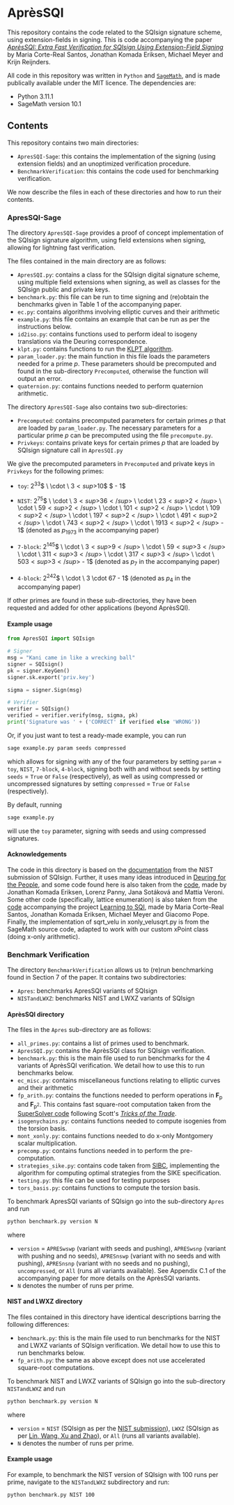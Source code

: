# AprèsSQI

This repository contains the code related to the SQIsign signature scheme, using extension-fields in signing. This is code accompanying the paper *[AprèsSQI: Extra Fast Verification for SQIsign Using Extension-Field Signing](https://eprint.iacr.org/2023/1559)* by Maria Corte-Real Santos, Jonathan Komada Eriksen, Michael Meyer and Krijn Reijnders.

All code in this repository was written in `Python` and [`SageMath`](https://www.sagemath.org/), and is made publically available under the MIT licence. The dependencies are:
- Python 3.11.1
- SageMath version 10.1

## Contents

This repository contains two main directories:
- `ApresSQI-Sage`: this contains the implementation of the signing (using extension fields) and an unoptimized verification procedure. 
- `BenchmarkVerification`: this contains the code used for benchmarking verification. 

We now describe the files in each of these directories and how to run their contents. 

### ApresSQI-Sage

The directory `ApresSQI-Sage` provides a proof of concept implementation of the SQIsign signature algorithm, using field extensions when signing, allowing for lightning fast verification. 


The files contained in the main directory are as follows:
- `ApresSQI.py`: contains a class for the SQIsign digital signature scheme, using multiple field extensions when signing, as well as classes for the SQIsign public and private keys. 
- `benchmark.py`: this file can be run to time signing and (re)obtain the benchmarks given in Table 1 of the accompanying paper. 
- `ec.py`: contains algorithms involving elliptic curves and their arithmetic
- `example.py`: this file contains an example that can be run as per the instructions below. 
- `id2iso.py`: contains functions used to perform ideal to isogeny translations via the Deuring correspondence. 
- `klpt.py`: contains functions to run the [KLPT algorithm](https://www.cambridge.org/core/journals/lms-journal-of-computation-and-mathematics/article/on-the-quaternion-def-xmlpi-1def-mathsfbi-1boldsymbol-mathsf-1let-le-leqslant-let-leq-leqslant-let-ge-geqslant-let-geq-geqslant-def-pr-mathit-prdef-fr-mathit-frdef-rey-mathit-reell-isogeny-path-problem/3E24D9DC2C6D30684EDFC647AD254F30).
- `param_loader.py`: the main function in this file loads the parameters needed for a prime $p$. These parameters should be precomputed and found in the sub-directory `Precomputed`, otherwise the function will output an error. 
- `quaternion.py`: contains functions needed to perform quaternion arithmetic. 

The directory `ApresSQI-Sage` also contains two sub-directories:
- `Precomputed`: contains precomputed parameters for certain primes $p$ that are loaded by `param_loader.py`. The necessary parameters for a particular prime $p$ can be precomputed using the file `precompute.py`.
- `Privkeys`: contains private keys for certain primes $p$ that are loaded by SQIsign signature call in `ApresSQI.py`

We give the precomputed parameters in `Precomputed` and private keys in `Privkeys` for the following primes:
- `toy`: $2$<sup>$33$</sup>$ \ \cdot \ 3$<sup>$10$</sup> $ - 1$
- `NIST`: $2$<sup>$75$</sup>$ \ \cdot \ 3$<sup>$36$</sup>$ \ \cdot \ 23$<sup>$2$</sup>$ \ \cdot \ 59$<sup>$2$</sup>$ \ \cdot \ 101$<sup>$2$</sup>$ \ \cdot \ 109$<sup>$2$</sup>$ \ \cdot \ 197$<sup>$2$</sup>$ \ \cdot \ 491$<sup>$2$</sup>$ \ \cdot \ 743$<sup>$2$</sup>$ \ \cdot \ 1913$<sup>$2$</sup>$  - 1$ (denoted as $p$<sub>$1973$</sub> in the accompanying paper)



- `7-block`: $2$<sup>$145$</sup>$ \ \cdot \ 3$<sup>$9$</sup>$ \ \cdot \ 59$<sup>$3$</sup>$ \ \cdot \ 311$<sup>$3$</sup>$ \ \cdot \ 317$<sup>$3$</sup>$ \ \cdot \ 503$<sup>$3$</sup>$ - 1$ (denoted as $p$<sub>$7$</sub> in the accompanying paper)
- `4-block`: $2$<sup>$242$</sup>$ \ \cdot \ 3 \cdot 67 - 1$ (denoted as $p$<sub>$4$</sub> in the accompanying paper)

If other primes are found in these sub-directories, they have been requested and added for other applications (beyond AprèsSQI).


#### Example usage

```python
from ApresSQI import SQIsign

# Signer
msg = "Kani came in like a wrecking ball"
signer = SQIsign()
pk = signer.KeyGen()
signer.sk.export('priv.key')

sigma = signer.Sign(msg)

# Verifier
verifier = SQIsign()
verified = verifier.verify(msg, sigma, pk)
print('Signature was ' + ('CORRECT' if verified else 'WRONG'))
```

Or, if you just want to test a ready-made example, you can run
```bash
sage example.py param seeds compressed
```
which allows for signing with any of the four parameters by setting `param` = `toy`, `NIST`, `7-block`, `4-block`, signing both with and without seeds by setting `seeds` = `True` or `False` (respectively), as well as using compressed or uncompressed signatures by setting `compressed` = `True` or `False` (respectively). 

By default, running
```bash
sage example.py
```
will use the `toy` parameter, signing with seeds and using compressed signatures. 

#### Acknowledgements
The code in this directory is based on the [documentation](http://sqisign.org/spec/sqisign-20230601.pdf) from the NIST submission of SQIsign. Further, it uses many ideas introduced in [Deuring for the People](https://eprint.iacr.org/2023/106), and some code found here is also taken from the [code](https://github.com/friends-of-quaternions/deuring), made by Jonathan Komada Eriksen, Lorenz Panny, Jana Sotáková and Mattia Veroni. Some other code (specifically, lattice enumeration) is also taken from the [code](https://github.com/LearningToSQI/SQISign-SageMath) accompanying the project [Learning to SQI](https://learningtosqi.github.io/), made by Maria Corte-Real Santos, Jonathan Komada Eriksen, Michael Meyer and Giacomo Pope. Finally, the implementation of sqrt_velu in xonly_velusqrt.py is from the SageMath source code, adapted to work with our custom xPoint class (doing x-only arithmetic).

### Benchmark Verification

The directory `BenchmarkVerification` allows us to (re)run benchmarking found in Section 7 of the paper. It contains two subdirectories:

- `Apres`: benchmarks ApresSQI variants of SQIsign
- `NISTandLWXZ`: benchmarks NIST and LWXZ variants of SQIsign

#### AprèsSQI directory

The files in the `Apres` sub-directory are as follows:
- `all_primes.py`: contains a list of primes used to benchmark.
- `ApresSQI.py`: contains the AprèsSQI class for SQIsign verification.
- `benchmark.py`: this is the main file used to run benchmarks for the 4 variants of AprèsSQI verification. We detail how to use this to run benchmarks below.
- `ec_misc.py`: contains miscellaneous functions relating to elliptic curves and their arithmetic
- `fp_arith.py`: contains the functions needed to perform operations in **F**<sub>p</sub> and **F**<sub>p<sup>2</sup></sub>. This contains fast square-root computation taken from the [SuperSolver code](https://github.com/microsoft/SuperSolver) following Scott's [*Tricks of the Trade*](https://eprint.iacr.org/2020/1497).
- `isogenychains.py`: contains functions needed to compute isogenies from the torsion basis.
- `mont_xonly.py`: contains functions needed to do x-only Montgomery scalar multiplication.
- `precomp.py`: contains functions needed in to perform the pre-computation.
- `strategies_sike.py`: contains code taken from [SIBC](https://github.com/JJChiDguez/sibc), implementing the algorithm for computing optimal strategies from the SIKE specification. 
- `testing.py`: this file can be used for testing purposes
- `tors_basis.py`: contains functions to compute the torsion basis.


To benchmark ApresSQI variants of SQIsign go into the sub-directory `Apres` and run

```bash
python benchmark.py version N
```

where 
- `version`  = `APRESwswp` (variant with seeds and pushing), `APRESwsnp` (variant with pushing and no seeds), `APRESnswp` (variant with no seeds and with pushing), `APRESnsnp` (variant with no seeds and no pushing), `uncompressed`, or `All` (runs all variants available). 
See Appendix C.1 of the accompanying paper for more details on the AprèsSQI variants.
- `N` denotes the number of runs per prime.

#### NIST and LWXZ directory

The files contained in this directory have identical descriptions barring the following differences:
- `benchmark.py`: this is the main file used to run benchmarks for the NIST and LWXZ variants of SQIsign verification. We detail how to use this to run benchmarks below.
- `fp_arith.py`: the same as above except does not use accelerated square-root computations.

To benchmark NIST and LWXZ variants of SQIsign go into the sub-directory `NISTandLWXZ` and run

```bash
python benchmark.py version N
```

where 
- `version`  = `NIST` (SQIsign as per the [NIST submission](https://sqisign.org/)), `LWXZ` (SQIsign as per [Lin, Wang, Xu and Zhao](https://eprint.iacr.org/2023/753)), or `All` (runs all variants available).
- `N` denotes the number of runs per prime.

#### Example usage

For example, to benchmark the NIST version of SQIsign with 100 runs per prime, navigate to the `NISTandLWXZ` subdirectory and run:

```bash
python benchmark.py NIST 100
```
